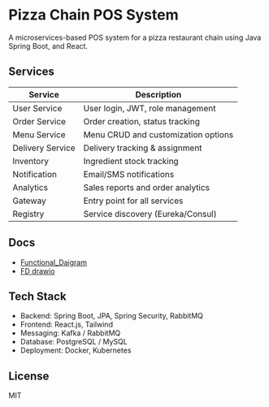 # Pizza Chain POS System

A microservices-based POS system for a pizza restaurant chain using Java Spring Boot, and React.

## Services

| Service         | Description                          |
|-----------------|--------------------------------------|
| User Service    | User login, JWT, role management     |
| Order Service   | Order creation, status tracking      |
| Menu Service    | Menu CRUD and customization options  |
| Delivery Service| Delivery tracking & assignment       |
| Inventory       | Ingredient stock tracking            |
| Notification    | Email/SMS notifications              |
| Analytics       | Sales reports and order analytics    |
| Gateway         | Entry point for all services         |
| Registry        | Service discovery (Eureka/Consul)    |

##  Docs

- [Functional_Daigram](docs/PC_Architecture.drawio.png)
- [FD drawio](https://tinyurl.com/RAFDdrawio)

## Tech Stack

- Backend: Spring Boot, JPA, Spring Security, RabbitMQ
- Frontend: React.js, Tailwind
- Messaging: Kafka / RabbitMQ
- Database: PostgreSQL / MySQL
- Deployment: Docker, Kubernetes

##  License
MIT
